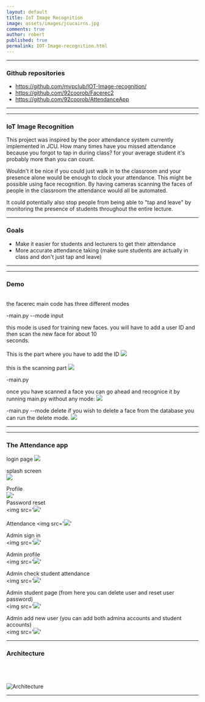 ```yaml
---
layout: default
title: IoT Image Recognition
image: assets/images/jcucairns.jpg
comments: true
author: robert
published: true
permalink: IOT-Image-recognition.html
---
```


---

### Github repositories

- https://github.com/mvpclub/IOT-Image-recognition/
- https://github.com/92coorob/Facerec2
- https://github.com/92coorob/AttendanceApp


---

---

### IoT Image Recognition
This project was inspired by the poor attendance system currently implemented in JCU. How many times have you missed attendance because you forgot to tap in during class? for your average student it's probably more than you can count.

Wouldn't it be nice if you could just walk in to the classroom and your presence alone would be enough to clock your attendance.
This might be possible using face recognition. By having cameras scanning the faces of people in the classroom the attendance would all be automated.

It could potentially also stop people from being able to "tap and leave" by monitoring the presence of students throughout the entire lecture.


---

### Goals

- Make it easier for students and lecturers to get their attendance
- More accurate attendance taking (make sure students are actually in class and don't just tap and leave)


---


---

### Demo
<br>
the facerec main code has three different modes
  
  -main.py --mode input
  
  this mode is used for training new faces. you will have to add a user ID and then scan the new face for about 10<br> 
  seconds.
  <br>
  <br>
  This is the part where you have to add the ID
   <img src="https://lh3.googleusercontent.com/VLh3qF9ZyQkGXGse-9Shc1It49DAWqWO2vLR94Yph34kjJGEX0fcEBe1DvOOWKnWOP4qg-vBA0n-ybE0j-Dn6eqlAU2mrjGCO2BqlwkUc3_4Y5ucUclO7fNk35cQ8GRU_h_VJ6HkA1WwZY2cbxn8GpzzYDm_ukFI18yu9QKAJCbtdtiY-CjZyqR_ZAbFv8AV4EiFIw8prOQFSIZUcIHxMhpC0VexO2MZLgossfGO2gGl5wmc89JJIXkbWQswYKNj7CswkSUBnqyr8CcI5l9Hposj9m7w5Vze0Dtby4hEWYyRUv0VIZ8IPLFXzSyyiOJvIwwAeAE6LzXRxNiyOdyL5G55ZTG9_qysfwYllvMqybawGmm5tHTPT1ef_l-bC3Kad8KUEum2ksQCZC5XErQ92iUv6hxzRsxPl51e0AybKyi9wtZv9_LV3uKCpXMuV1Yaoafuj-YdNqObS4aKWC7HiXXQRbv8_qP5s5xaO2RKq_IhjBcltKGG2NAW3tPNb-7QiEkkM-hGvxwB63lUsvvORuXP_LaYaPx8nR52BSoJmmd653eMRaVSbKBlX_cUEbNda7LQ_sVZiAvsp7NmDc1oJIsj4zvQOmbFpnzt0h80b-dPa1B9U4rGrdjJnsD19oh_KWsztbLCIhNG7DN5H8ko8uRp=w979-h446-no">
   <br>
  <br>
  this is the scanning part
      <img src="https://lh3.googleusercontent.com/RBPqs7Dp51NvO4HHT4FlSGJ6RrTbsj7qI9XPUes98iKwf9uiaDyfUxbXZNSpAWlm1ZzGLv2vWIw698nDESb6p6I0Fxf9mMvpRAIFlF0KER1HkYtIgYEUgS4cWpP7_wMlWuurDr_EfAIv5VwVe2mrCuwtwMuIznP6RlkWvacBUD1XJrTEksN6ma6C2i4Lv63ZZJTuVZZ93e8vrDIaqzEkZfTrIPRTM-nPeG_ZQpCGk5cB3h1FQJyXU1izlakTfSpYRRszmBL-O4zoQeUcRB_u_7DvbHIWJbIg38HdPCALqk5xD7a-kZcH81uunBcJhxjBwlp4xPNHe2W4IvPefPFFB74r8ogGlTcw7glCEV90fdZXEX47qeyDsW9C_UeTVU7etTC9a-sm3HlMh0s4e8fa7Y_07mMqd8wrBXuK0FgV1lY__WX2PHBITD6jHbMP7L3RV1xsxCe3vuUeUlAVJvpdVMjAPcLFhknhR-x4QRbVrKZSUjooBVXTNhKg7PA0ueIATYuiJm-d3vEbQ2yqaiTLlEKnIZUKJsOMIUToee6ARqYCfPKWj6Sh__eu4kr57yvl-GEjLYuxmWLLxy_viYv8sgVCO-vykJMnc0v0TOuufK9bSEZDh1aQKOJ7hLcQMyKOjKBSymIp0Pi1DatxLDHRS5gH=w1375-h706-no">
      

  
  -main.py
  
   once you have scanned a face you can go ahead and recognice it by running main.py without any mode:
       <img src="https://lh3.googleusercontent.com/PL_xzj5PHO9pgjoafZ3uM2NnYY_KVny5TGSZL4LrWJ9RN_THB54ZdntZ_mAmR9RTWxlk-85W1KBWcWwNqJgdnzV6d8ASFSF_YfYQmwd7yZzWX3_orE2f0mcjeLPnoyhqddwWgQeH-SjrYlPKsOTfbEXOeHA2D_nQtAEe79HuF5EmTVvZ-jDZXC7-xpSF2PKs1nmx_ywznyywzHXmSX-NRkt7daWNF3Er_yUiTpKjQ55tyFnRN2Mrm1iG-B-O5vVOYevGzwvvhkJ0seqAlphK9_E5sFAB_Ayw1xBveLzMrN2pLYh_AA2DXiu9mNCuJKhM0jW5QDTFRkPNs0d9oDPIaryi9I3b8XbT5GBvndrxMI9_-Uj2XQCqjUlG1M5M5q_0wrSypTvjTeFnlU7R1Ri46YvEZGGa4tszphmr_GCTb5oYlYi0ddLpY0OnkU6DgwlrOJ9n_NVH9mKJdvBXYzSGHAvIFurHcBLz_TzOyEgBny4e2oXdvpdpmBPAuo6V6AZ1B9Srm5GYLzzZIttydDHrXK_I5iLlmKMYIK6G0tlBucSBcE_7od5FkvCo8_BZt7-Hp6u2GGlNOEz-iKwhfB4BeghHX3BdBTwkPQSMc3xX2iTERJTAR5J0DqW0bWCGU-p9e3CGZk1Kdz6NzsODTnX1MxLP=w1718-h966-no">
       
   
  -main.py --mode delete
  if you wish to delete a face from the database you can run the delete mode.
         <img src="https://lh3.googleusercontent.com/1GGU2IQ8BfRTy99_rs20R7d_b2gbPYFnzxXXqeF4KObJAynaSTpEq9KCX3aiXbHndxSlzYtDuec-Uji-K0lnLa5dcfB335csw59oQZL5OFyC96CEpE9tbo_uy2cKU6dOZzKqRH8OxSzCdopBO61d-4o1xYqQcBA79nPLFWx4fMYP70UeMUgfnJYVlv1GZKxb6THUfOmsJWnTAzhN9MrXVhRJ3RRb-Vohuff2yJj_3fb092RpBj9QkRcRdeDt8MWg_X1yrmXo5NFdqTMIy9u7BBYmOVLfPcklljJtno9OBKl0wswNFfI4NLsSr5PlvbS1UG_F56Pd1j5smuVuNFIpOBzwmmkI3NdbKtXuidb6lU494ym2kCIWIZogte39y-bOM0BpCOFgsrzBUOr1mrXA6t8ctU3FZcE78rh1ZRG0VCLh5Dw5mJ1IKPB4Iq14g8U4VQkqadqmUSUrzf3MVsoj6XuTbKqIpgqsOiGbTaE08SKY36jAdLxpCXZNLoxXEqUcYwhgCVY0DvgO_mAMQ0guMA0VK5OpEqg0dHt3RBEs4BNh55ntbriAskaeGxwpp5-f-0fSAemWYiosRJ_TQPsei3VoSj8lqgoQ5kXKt5TtT7h0jkYIS6FjvhjpwLMIFFTpWK_I182OhRhZioOK4juA63G4=w428-h147-no">



---

---

### The Attendance app

login page
         <img src="https://lh3.googleusercontent.com/1cggzTHJRXbCQT8Wz0wy-bNlpO427THBIlIHsJpPsjKLAkKQ6Lh9QDm9RznX7BsZTs_skcv-sshJDXEOyFWUWzV1yix7bFQRjVIO1AlZqBVyUwRqdDbvtmVAjEWmHc-pnwD79dgSrhN-QNCETUV2uocBUYHJJ8Ivevzhj8wuUoZUBCN7y5dLEM4Q5GDiaB9p6SFrdAY5iGquB_m62JS-2GUDGqcP1iYjKnZOx9Whl8C6MHwK1jjuu_QPbOEoDJxbidoVJ72F6hX0i5-IweoqRiqJzUz4jnTD394AaNvDMHX3lPMl_hiAZ4oEv757j5-qdRTwER5vuSYprD1MPEsouToavSMbd-V5EenrrIunnaDZAsB0D_9bk-mhnvQFu9o0HYC8cjn7XLn07MoZJ-8Q_bsC7iF7X42FRtAdoiKeJPnF1R9PcLZlw2HqW4jue24k5bQF70FqGcWkoYqOERCZitnnXzJtMs2X8DVwGYQDyrwusMWx5w9L51uUGoJ6aDBpS3Q-XZkfFUWYjqnwhAtCjPZSGftp419dCEoMJYIGya3luIIxa3yPZ0CtYroienWs2fyXMhrR1I3JJzy1xgcSRJ1g2IeG4JxsLjp_O55JfhY_ep-5jAX-4X3VreLP85_zlthA4Xle576YlkqwedqV4pYr=w397-h809-no">
         
splash screen  <br>
         <img src="https://lh3.googleusercontent.com/x7DP1lXMNTGPcPHcc5FwHSAULAFzWJCWifuo4C4fHqH5GRixNQpY5n9X-oog1bF1ZKzBE3Al9WgKSD-ife0TVLtUA_4YKT3vojrdspZFSNZzwYleWVlkRRHelO8yU3yK6A4rYDnLTvSD5HvbGi0m6DXvJ3sgsJlVlM47kel5IrEzbEmLbNtX8FajqvWa0p25kKED58oUppjUuHgcLgJ96s2Ho-pfZBBRDDjE6bo9ESDfywKnBzLL0cmLSD_6NVm7rvXbQ2XODd6N2qxmo9Dpn1uwS5WDWqnUQHKsHi11OKQfhaHd5aevucj9GhnT1t82d7y70Ic8w9xZSg07WJTNoSuvPq4fK_aUm1ReaI9tHoMWFQNz81URpGP1Dq-uy6a-WHCyfcSsnRevXTXr5-cld-otOv9pRFvUH4Zqmux6-s50C1Crj6wwjIB24Sj3yzvFnz1Kc1YU7eZCC5G04EdmUKgKcrvy92N6kLYSNYrSF-eDKUoSxIKEbkMBQKfWE7_vSZY4R-h5kCDA5M1zOR09NU-5okcF4whpdBeQGUo0xxlcJ_EGEe3avMwaZ7iu6WPfDYkjvSkc4e_9coYrh6gwm-sIo4GopW9ihSyMqqkHL0P79KYoo8AR9C-FDumn_MwjY6Tyyv_j-iMTT0LNUuyYPCjQ=w398-h820-no">
	 
Profile  <br>
<img src="https://lh3.googleusercontent.com/cQIRHLw4tMgxcnBRBk069VYGuHjXhs8tOFfX31sSMS6I3JKz8RYmomvIHgnJwx8d-MCZ19jnFB3CqSlkrv98eIflWSQoSxSiey5KSfG__qnuP6AlBwmuxKnzoG-Crsiid3uuFnX5yV_q7EGcKsTKXVA2YePr5cRtNN0jsw_VcSALVJHv1x9dVKSHWJSEXIUOuP-i7c6IxjiG4DooAHThoW7XrANJmYvn78sWBPlXMl-GPX645Pe_XzKlQs7HhsT0o5U8I29J-S6q70qEmPm5G5KQKqHe6EaRryKLtWxvTo-9haqKid6IpM_WRWIDPcPS9CixaGxJXeLmtVrFFUFJaEVA6jDUDM40exAUVwvUdljmxt-GHIRztsJz-FrBQ0hAUDNbLzua39ufL-8Yk-SlpeSSuzufTT2s8dFv7mbPg5tnNtVQkIz00k-w5eDASy9UTwMeaETo_IXpipluf7MJjTYjadeQM5SLkaFby7aOogin9agb06W1FLc6XOhFSXkLV7uWPG6HtgB3ml_FASqMlOPBkVmpnwO3ABZHvurBLYxLWU37BSwFmbITcb-X2JdgNTDrs-BpYCtT-ARhvsZZtF8FAw8lK0RDkQIQoYcdE1TJm9Sbn8ezo1GVPcRcuTD0JsmGWBf0iqjlyG_os8lnMY7Q=w397-h813-no">'  
Password reset  <br>
<img src='<img src="https://lh3.googleusercontent.com/kTnr_fNnhtGrHDWnTOksFnVVuYMCpTTQuXVzfk9KDs5a93bQoaBinn38DJy3xYjkaZnzfgrnsDUSbzsVRRDBqKRpuz6FWbbguIFooJzHC4SrskjTEh04iJ9UEqivkmWp8EE-s_RtIuqOojPNzzpQH2TZ-mHq5R4s3QTFhf-9dFUF5ArzwaK3XPUaQpqvpLrmxZZMa9qspcC1R2glNChPOrosFwkGbdFvx6BptOYxICj3CZPGNgkP6QoXapRpu7MevgWPclmve3Bea4oaSgTxXpdDJfyR5qwHbos5G-gxIczQVPl8wbMaaC88-Ke4Um7jyoEDUq7bxKPYwdj2QTmGMTRM6XcXzya0pMj8yIhfzgz903QkHkduR_v-K-ZT6PJKgB2knfx0EC6gGghXVrusZVsXh0r_yEexlDUFhI1GinzFsuNOckXhg47B0_3oex_exsgloBWz93oCrkrkOny3qpulw-Tssy1-yc-QDQ1DHUfVjSjt7GyLg-Uc_WfEyGc3Om7177qCjhYv2-2IlpYQt2RHPCgBFZrsq8oajP6Y-8krGDlrklv1ou8gsnZ2d7gaDGxGooFTzze3LgE7t5UAxlHzTLPX5dcPbnzj4TZ5MJ6NIIQ9Q_0NPALr4i9Vz8ZJuX_mQcXqsrzZWNfFfqc1-GkN=w409-h816-no">'
<br>
<br>
Attendance
<img src='<img src="https://lh3.googleusercontent.com/jyPamwbYYbImHQBXvnaWIux5YUP3tyhxEPmWvBf2igzT3cil-_KVV5JH5-FZFErAbd9AuodPpXg-pKYsfsgdivqtiPEw10Jr1o1kRUiF0YL2sxLGFbjEDsLcKuyTMBYVkuqau4zoIajXc9LMS5CxpSAZ2ao2uh1Rp-TZEgU-d8B2IhdgkvOiid9OCcYcUjy0655bdYH6DIWmGEp1XvZfhkR7xyqGqls2tn9dD3iibeLOpQ0h7vR2vptywTTlur0m1f51zwM32EX_LTc054xcEBz2BOyVp41g2lVCZbklNROXwaANxPEfJMbCOhMDzlfFg-Lvp7lRIiO05IjTxM1f60rdHkqr05Anezd_p0RNS8Yo5Z26PCXhUx8oTWZ-XBEKxt8KBJU2VFjCd5vaIifiQ55SJDoOXbpZirsZ_AjBYK78Cxnii4saMf97JrX_iv0hcLHR07rfejoXadbyexW0qUHYMjbyoIkr-1Yb8ILQTMbKypmyL9qefOfiMZ6aCx7_68PBYKy6emPZxQ3RoPMjAoFmrG2UPkiqI9j3R7Tl-624aFyMBGcRcFhYDbmYfHisyDn9LI72CSQ4B5e0rFrYYZ3cQOSCFRpD4mlxcZoxsRDLr4jeHd8aV2n25YaD_7WdrjW8G9uDO6CRswwtBLbKWXeP=w398-h819-no">'
     
Admin sign in  <br>
<img src='<img src="https://lh3.googleusercontent.com/U-Csbw81gZg7iztrNNjaTkKjaXS--4QC4ESotBtpCMWPpR5js114a4OKGfPeqkS-ZwVcGsarV9TDU_TbtsIERhWCZKzdTPfn-itGwAeqOrb6dj4M58YElv3_gK4WMvHDcwu2U1nlYxaMCDRREONmNGSs2p8fcnsO9xunrcIn2tSkHk-5tG1iurjWKYq9-xdMML86Qj5VG5rscTj2TOCJI7uC8ZjqlthlTPQhqb3uJTRrbuCHobxYDnWeC5SeOWqKZf0WPWNNh8Y09qdwRLbMzrnKnf4p4xpbcTioJlC7GnIXNMAAmjyPsL1SGm4sYZiFld0k4xjvv9Fpn9BWsCXq5GMtgXEaWZjWCr1Bppf-uGCkTjOu7onknyQ1LVm-zQwYKQxCtjxkeNUVoQN4JlDuMxnIFiaXMPzGXHxw48vpDs8FSmqFAb70UKfZ-nzfDAuo6JqSYpvUOiIUlShzd1q0i9UorQt8T5eLAokcWvlT-L_ugtVeWvr_IQtlwO7tAY7SVM190x-5U5XJ9ERz3HXcqja3ytZT8CAvV80SWGHRTVmvYe_0HhH2FOC3CoPtADd2mru2XQf_IBx3zbpc4Rn62RCA7mKTbmsNn8gMQ6V8mfmvRgIaM2zq9o6vKde4fqu7L0qMYjoVBgrV59ndcm-iILGE=w411-h828-no">'

Admin profile  <br>
<img src='<img src="https://lh3.googleusercontent.com/PVM55biJe5yeP8AXnp09LK-n9rD57uZLIUSQfKpR6PHR8-rZT39_uQMueA5Au-zcpIh2CPgBJgQ5jDqNIqUcxY9cDaB7bkWMlWfRdDHNMNuqzxnZjuIn_kdOfdhyW8U2SXUl-Dd0MJFqyXw1BwiujH8tGHuLOrPJpmDVb6kD4_IzmNsQnsjTRlLQZZUIEJ8nwDZ8s-_f_byGD_pymg-eNrmP3WKVKqlv-0IN_zpv3Xb0lgI4oMHMPxiMm9BJ5fdluXSBMx7vVd7Ys6YQCYv5filrLUcOIzEYx8QxfZ0Kpks5vC1QsomOUbAmKtfOOJE_5eBnPPiQVGhHoI0Gu9c5_i7QgO7HxU_hoppSGije2qAV_Xs_aPdptQaidedXpXV8e9jGTM9A9lMz7ejXjXfJmUL8EOCvlQAYFjwugBtzfzNZHo5HW0pl_Q1C_pY3A_fTivPoPRnHu13rglYSEfCT98XGJyzuRrAKF80f22T5lI2_Xln1UxP2cOhAIQRJqEYCn3j_CSj2j4VWg_7E63MWds-PYu_3ylc_z4qIcRl42N17_28GZGsAKNb9XBN6QtRGXIVHEHJ95-mTls1AJlQOsLZC5pHXYNqLPsmFb4a6Ewa7UMtSRgwbEBcNGzZNk-TSz5g7OQ2MF7oDj4pmKOf0fksr=w412-h831-no">'

Admin check student attendance  <br>
<img src='<img src="https://lh3.googleusercontent.com/q4rAfzX2bsL81FVnDhlvdNNdW3nxf_nok1hy1w23iXsBs9pH_eRb0wO6XpiKpL1daYMmlb1Q9ebhzcj7mYY1hq-5F7e8Xdx9cAdpoIbZZoCovFjqmSmT2UEBB0XzpH8XdiUwYG_Ytl-5r3b0AmGsWxhTWRWMwNmOygp1_fLFIlSGh9RA_MInhsx6afcEebTDmtkouJZ5WaC2fzFVXekT7JEVwI7t21PEVQNiRRulg6Yu6OICr886CmcItfDE4ijQIF7xNqsjLgwdO4kIN_ezc_aRkvqEw_ba_urXiSJmzTrpdK5WPI9CLuGilCW3GNpeR7rG3FETCTBMUQv0OCBx9sWb3kvuCrTjlvq3wGMH_rdjucBhuESeHxLvhaCarA9gww5HbDkxu9-h4ViIG3_jueHCIt1IdBJfLxYfUVn7QZMvVU_xQbDBwZ2MFilbJnPwgsaMygDZPVLd9qJ9Dp80gLGUR4bZFJmiYsYSHYOw8A67QnamiE9N41W3_FFa4Ox2LXK3DA14caiHrh9SAix75xPVjZjGhqn0OQozFZzpTE8Nr5KLqn02pX2qXm170jXMVjBhvWUJv3rRBlU6wSBJhGMFRSDOAxZUqHjiVmkt982oDnPpjobQawamzbF0zcOyOjVv7dZnHziXZ7MyhyTn14zJ=w408-h826-no">'
     
Admin student page (from here you can delete user and reset user password)  <br>
<img src='<img src="https://lh3.googleusercontent.com/Zgxg8Q5n1RN7kJx2dinFspvTCwuEmkHYxdbVnbZXKIsvCNaHXJA-_AHJLaShuwmy0KQPRa-9Ee3cogWBbwsF_6a8hqsneaGcZOGd1rlP5j_wIDwUvld4o6nsHZMeWAwUnF7LjE1N5MBogyXFF8_qBCd3YIN60U-3PqJn9A-TLF_TRNtXgNh6UJr4Xnrh9aUQn7cnso56eEBTPQYKor_YYuovkpCzzV0Xxpti0rd3TSOUHLYU1slPPvqZJwjpetUlCWe6G8wHWst6ccYkW0_KiwamNN-_l_YLxXBQ2vL7ZwMOx7SqiLZ2BRkrZ43zkaWagAqw1xHDHpWPAjexz9gSo7FgmkTjVE8QqxJ0HIK2we5Z2i2kby2Q14xE7Sjr8LkITsAAtPBra2CC7y34961qgudS9EHqiC2qpJSCmbqv20lhP2utef_IHSVzZq1awnTXrivdKTg9iDOB9M0aA9cJF4qBL0AtglT48odVw_8kBvJ7b3celzGBHuZjICv8TeiuhPXHzvhq--kpSGGwx30CDS66zy2_xxro7hMfULx0ySc87wBRyJBddEHG38UXU2I0rawlhUdZ3Uov8kO6M-opMwjhI6qBVMWjGJxPDW63GuUxiLO6PjAFDongy9BcLlgIl5f3_zB7Il3kzUTkjO2iXu6I=w413-h832-no">'

Admin add new user (you can add both admina accounts and student accounts)  <br>
<img src='<img src="https://lh3.googleusercontent.com/dCjYH0IxBv7fOfKOBE_SoyDhypT3pvzvEDDc1jU4FzGo_dv97N7f0kO88AvW2dTHOr21JcDeUIN6ekcghdJuwM54aFhZMPsPkiUdrsqkZBDHircGzxB5DnUfEM9xem06i8KEHu45uOunOBR7Y-YrewnHHW142Toy5y36RxNyUUMfdgHimKkOuRPtjYZ2DOVOjlLkMkRnV4hvwooeR0ddsm-OlQultkWXyKyaNfSofKNNgsNKiF8jaFfBZsOaJOJYu7Tl95qaxqPRi-PhnMwXkaRsuV5aYywdCW5q1qoUTJL_6MROdCsmVrKW8rDu51-TP-X6qPeHdjd7dGJYOjYyhTOUoiSnSxNybNBguPniXsQBTde54Q2E83WtRsx_Ee4OVT9Jav1wxE8F6DZ5yxVsCZpIwBl6qYm116ipB2xhTXPdhA7pJmg4D3qte4ClAZsYcjnlTOiP14dj3w7iQ9iIKz5Z6TpRP-kR0590e-6k8OuuaXbKtbIqaBDOGyWPdY1Dp-FisescQGlgzkV8s9YfRsZuKjA57u7XK6W8CeWwl4SRrxaFnYV8kDsBofT0wdsAgDn-d2eS_eJFQJl2lnnSjLReCSGJnP2OPTZxpUgDaNrK96W0MC6OzJ_OYAUW29RpyJ9tklCmdYovcL2mSAwDQarG=w406-h836-no">'

---



### Architecture
<br>
<br>
<br>

 <img src="https://lh3.googleusercontent.com/Fd9-6wJoZu_JKMzwslRVvgecDp-zYPSjV3cYUvIkmkKJFY5Yo6fpKMbCpLvVuYqQ8sjyacf2BACgbZaN5Za4LEmtF_5onWMeHIGhdUFOS9n2YZNW1uo4n8VuUXDl8yZC_1u043LaSUomzC2sfFlQCE9c3aUWHli9n1UDfG7sIXkJMlWV2whl3daDqYE71gkQeMWz10XYsV-V5PY7sc0q4NgtCt9Z5akadpIX0HjDUNdDjzxtFDOk9XCOenuJhdkGNDFiMCMEIpmaEVG7wgV7GiM3_TQ7z3WGc5TFahSaHERx_FehC6bdsfTICPMX9zfi6l4SnPjUg2GvZhBVdCcO4kSKc3KAReoQA_H9AzsAbJn91nF-_ngbQxRdxlGvb2z2toC0lrfRvYdei5d732i3BgAhSg4o2R1L5QxbfRLzxkgTXmW7CP-XkU3TilCZRXDkUjUCA-QfIS4nCRwyOi7KGmSeXlRTtOtMkJX9wzOvApn058c8zSmi0G90FV-Ln-pKb3DNkZProCKIH9X9UjiKY1U2XxKiPfByf5CfCTP9qROMRuO-ULk4knZ84AZO4XOIc5cxy6WuQWEjZ4lnRzYvQS2tzzqSOUvyya6tK8G6sO7iA7CQewMQpqXIJ8U75KmmIBqgwHrrl8v5VNaTuA=w805-h600-no" alt="Architecture" style="width: -moz-available;">


---
